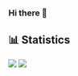 ### Hi there 👋

<!--
**coder1max/coder1max** is a ✨ _special_ ✨ repository because its `README.md` (this file) appears on your GitHub profile.

Here are some ideas to get you started:

- 🔭 I’m currently working on ...
- 🌱 I’m currently learning ...
- 👯 I’m looking to collaborate on ...
- 🤔 I’m looking for help with ...
- 💬 Ask me about ...
- 📫 How to reach me: ...
- 😄 Pronouns: ...
- ⚡ Fun fact: ...
-->

## 📊 Statistics
<picture>
<source 
  srcset="https://github-readme-stats-j16u.vercel.app/api?username=coder1max&count_private=true&bg_color=12151A&border_color=2A2D34&theme=dark"
  media="(prefers-color-scheme: dark)"
/>
<source
  srcset="https://github-readme-stats-j16u.vercel.app/api?username=coder1max&count_private=true"
  media="(prefers-color-scheme: light), (prefers-color-scheme: no-preference)"
/>
<img src="https://github-readme-stats-j16u.vercel.app/api?username=coder1max&count_private=true" />
</picture>

<picture>
<source 
  srcset="https://github-readme-stats-j16u.vercel.app/api/top-langs/?username=coder1max&langs_count=8&layout=compact&card_width=250&bg_color=12151A&border_color=2A2D34&theme=dark"
  media="(prefers-color-scheme: dark)"
/>
<source
  srcset="https://github-readme-stats-j16u.vercel.app/api/top-langs/?username=coder1max&langs_count=8&layout=compact&card_width=250"
  media="(prefers-color-scheme: light), (prefers-color-scheme: no-preference)"
/>
<img src="https://github-readme-stats-j16u.vercel.app/api/top-langs/?username=coder1max&langs_count=8&layout=compact&card_width=250" />
</picture>
